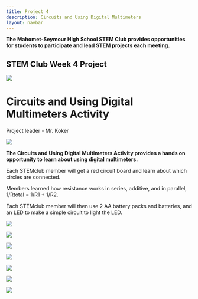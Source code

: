 ```yaml
---
title: Project 4
description: Circuits and Using Digital Multimeters
layout: navbar
---
```


**The Mahomet-Seymour High School STEM Club provides opportunities for students to participate and lead STEM projects each meeting.** 


## **STEM Club Week 4 Project**

![](images/STEMclubProjectWeek4H.jpg)

# **Circuits and Using Digital Multimeters Activity**
Project leader - Mr. Koker

![](images/STEMclubProjectWeek4D.jpg)

**The Circuits and Using Digital Multimeters Activity provides a hands on opportunity to learn about using digital multimeters.**


Each STEMclub member will get a red circuit board and learn about which circles are connected.

Members learned how resistance works in series, additive, and in parallel, 1/Rtotal = 1/R1 + 1/R2.

Each STEMclub member will then use 2 AA battery packs and batteries, and an LED to make a simple circuit to light the LED.

![](images/STEMclubProjectWeek4G.jpg)

![](images/STEMclubProjectWeek4I.jpg)

![](images/STEMclubProjectWeek4J.jpg)

![](images/STEMclubProjectWeek4L.jpg)

![](images/STEMclubProjectWeek4A.jpg)

![](images/STEMclubProjectWeek4B.jpg)

![](images/STEMclubProjectWeek4C.jpg)

